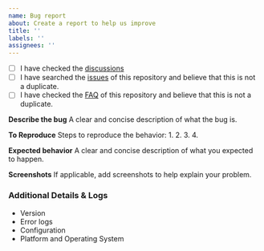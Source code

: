 ```yaml
---
name: Bug report
about: Create a report to help us improve
title: ''
labels: ''
assignees: ''
---
```


<!-- The content in here will not be show。To forbid duplication，easier search in the feature，before you create an issue，please check the following. If your question is a newer/beginner's，recommend to https://github.com/apolloconfig/apollo-java/discussions to ask it. -->

- [ ] I have checked the [discussions](https://github.com/apolloconfig/apollo-java/discussions)
- [ ] I have searched the [issues](https://github.com/apolloconfig/apollo-java/issues) of this repository and believe that this is not a duplicate.
- [ ] I have checked the [FAQ](https://www.apolloconfig.com/#/en/faq/common-issues-in-deployment-and-development-phase) of this repository and believe that this is not a duplicate.

**Describe the bug**
A clear and concise description of what the bug is.

**To Reproduce**
Steps to reproduce the behavior:
1. 
2. 
3. 
4. 

**Expected behavior**
A clear and concise description of what you expected to happen.

**Screenshots**
If applicable, add screenshots to help explain your problem.

### Additional Details & Logs

- Version
- Error logs
- Configuration
- Platform and Operating System
